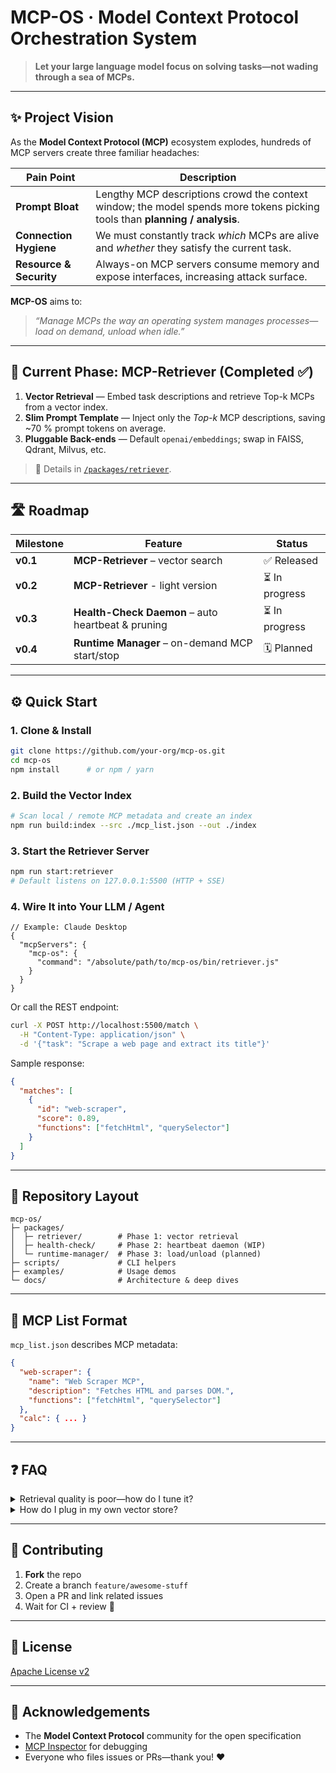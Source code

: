 # MCP-OS · Model Context Protocol Orchestration System  
> **Let your large language model focus on solving tasks—not wading through a sea of MCPs.**


---

## ✨ Project Vision
As the **Model Context Protocol (MCP)** ecosystem explodes, hundreds of MCP servers create three familiar headaches:

| Pain Point | Description |
| ---------- | ----------- |
| **Prompt Bloat** | Lengthy MCP descriptions crowd the context window; the model spends more tokens picking tools than **planning / analysis**. |
| **Connection Hygiene** | We must constantly track *which* MCPs are alive and *whether* they satisfy the current task. |
| **Resource & Security** | Always-on MCP servers consume memory and expose interfaces, increasing attack surface. |

**MCP-OS** aims to:  
> *“Manage MCPs the way an operating system manages processes—load on demand, unload when idle.”*

---

## 🌟 Current Phase: MCP-Retriever (Completed ✅)
1. **Vector Retrieval** — Embed task descriptions and retrieve Top-k MCPs from a vector index.  
2. **Slim Prompt Template** — Inject only the *Top-k* MCP descriptions, saving ~70 % prompt tokens on average.  
3. **Pluggable Back-ends** — Default `openai/embeddings`; swap in FAISS, Qdrant, Milvus, etc.

> 📖 Details in [`/packages/retriever`](./packages/retriever).

---

## 🛣️ Roadmap

| Milestone | Feature | Status |
| --------- | ------- | ------ |
| **v0.1**  | **MCP-Retriever** – vector search | ✅ Released |
| **v0.2**  | **MCP-Retriever** - light version | ⏳ In progress |
| **v0.3**  | **Health-Check Daemon** – auto heartbeat & pruning | ⏳ In progress |
| **v0.4**  | **Runtime Manager** – on-demand MCP start/stop | 🗓 Planned |

---

## ⚙️ Quick Start

### 1. Clone & Install

```bash
git clone https://github.com/your-org/mcp-os.git
cd mcp-os
npm install      # or npm / yarn
```

### 2. Build the Vector Index

```bash
# Scan local / remote MCP metadata and create an index
npm run build:index --src ./mcp_list.json --out ./index
```

### 3. Start the Retriever Server

```bash
npm run start:retriever
# Default listens on 127.0.0.1:5500 (HTTP + SSE)
```

### 4. Wire It into Your LLM / Agent

```jsonc
// Example: Claude Desktop
{
  "mcpServers": {
    "mcp-os": {
      "command": "/absolute/path/to/mcp-os/bin/retriever.js"
    }
  }
}
```

Or call the REST endpoint:

```bash
curl -X POST http://localhost:5500/match \
  -H "Content-Type: application/json" \
  -d '{"task": "Scrape a web page and extract its title"}'
```

Sample response:

```json
{
  "matches": [
    {
      "id": "web-scraper",
      "score": 0.89,
      "functions": ["fetchHtml", "querySelector"]
    }
  ]
}
```

---

## 📂 Repository Layout
```
mcp-os/
├─ packages/
│  ├─ retriever/        # Phase 1: vector retrieval
│  ├─ health-check/     # Phase 2: heartbeat daemon (WIP)
│  └─ runtime-manager/  # Phase 3: load/unload (planned)
├─ scripts/             # CLI helpers
├─ examples/            # Usage demos
└─ docs/                # Architecture & deep dives
```

---

## 🧩 MCP List Format

`mcp_list.json` describes MCP metadata:

```json
{
  "web-scraper": {
    "name": "Web Scraper MCP",
    "description": "Fetches HTML and parses DOM.",
    "functions": ["fetchHtml", "querySelector"]
  },
  "calc": { ... }
}
```

---

## ❓ FAQ

<details>
<summary>Retrieval quality is poor—how do I tune it?</summary>

* Increase `topK` for higher recall.  
* Switch to a stronger embedding model.  
* Refine task-text normalization rules.
</details>

<details>
<summary>How do I plug in my own vector store?</summary>

Implement the `VectorStore` interface: `src/store/yourStore.ts`.
</details>

---

## 🤝 Contributing

1. **Fork** the repo  
2. Create a branch `feature/awesome-stuff`  
3. Open a PR and link related issues  
4. Wait for CI + review 🎉

---

## 📜 License
[Apache License v2](./LICENSE)

---

## 🙏 Acknowledgements
- The **Model Context Protocol** community for the open specification  
- [MCP Inspector](https://github.com/modelcontextprotocol/inspector) for debugging  
- Everyone who files issues or PRs—thank you! ❤️